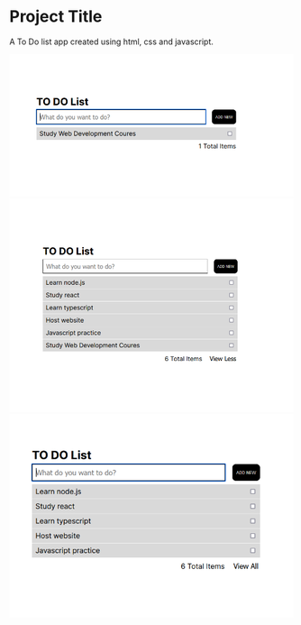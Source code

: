 # Project Title

A To Do list app created using html, css and javascript.

![Screenshot](./images/image.png)
![Screenshot](./images/Screenshot%202024-03-30%20175850.png)
![Screenshot](./images/ToDo-ss.png)
